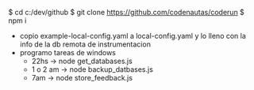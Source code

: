 
$ cd c:/dev/github
$ git clone https://github.com/codenautas/coderun
$ npm i
- copio example-local-config.yaml a local-config.yaml y lo lleno con la info de la db remota de instrumentacion
- programo tareas de windows
    * 22hs -> node get_databases.js
    * 1 o 2 am -> node backup_datbases.js
    * 7am -> node store_feedback.js

